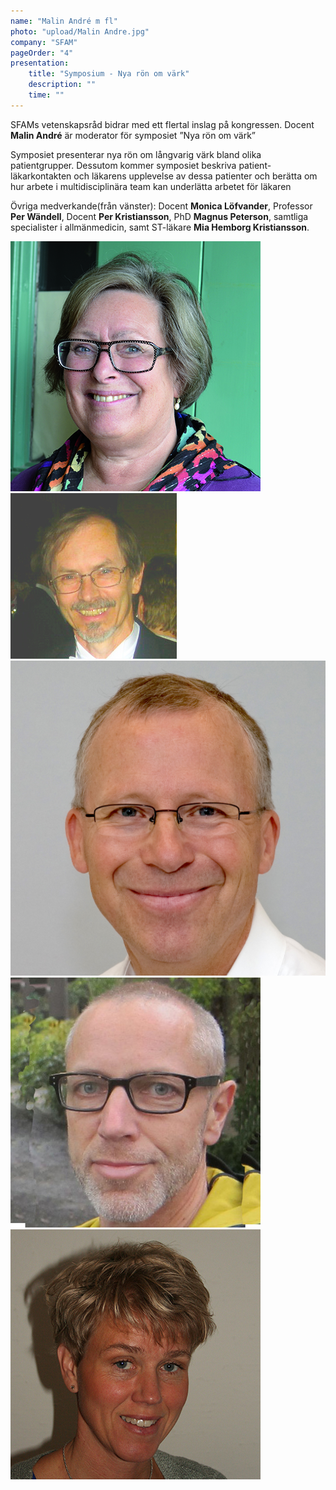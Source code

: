 ```yaml
---
name: "Malin André m fl"
photo: "upload/Malin Andre.jpg" 
company: "SFAM"
pageOrder: "4"
presentation:
    title: "Symposium - Nya rön om värk"
    description: ""
    time: ""
---
```

SFAMs vetenskapsråd bidrar med ett flertal inslag på kongressen. Docent **Malin André** är moderator för symposiet ”Nya rön om värk” 

Symposiet presenterar nya rön om långvarig värk bland olika patientgrupper. Dessutom kommer symposiet beskriva patient-läkarkontakten och läkarens upplevelse av dessa patienter och berätta om hur arbete i multidisciplinära team kan underlätta arbetet för läkaren

Övriga medverkande(från vänster): Docent **Monica Löfvander**, Professor **Per Wändell**, Docent **Per Kristiansson**, PhD **Magnus Peterson**, samtliga specialister i allmänmedicin, samt ST-läkare **Mia Hemborg Kristiansson**.

<img class="photo" src="upload/monica_lofvander.jpg"><img class="photo" src="upload/Per Wandell.jpg"><img class="photo" src="upload/Per Kristianson.jpg"><img class="photo" src="upload/MagnusP.jpg"><img class="photo" src="upload/Mia Hemborg.jpg">    
